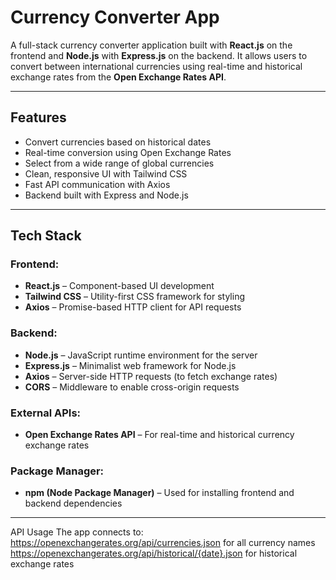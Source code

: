 # Currency Converter App

A full-stack currency converter application built with **React.js** on the frontend and **Node.js** with **Express.js** on the backend. It allows users to convert between international currencies using real-time and historical exchange rates from the **Open Exchange Rates API**.

---

## Features

-  Convert currencies based on historical dates
-  Real-time conversion using Open Exchange Rates
-  Select from a wide range of global currencies
-  Clean, responsive UI with Tailwind CSS
-  Fast API communication with Axios
-  Backend built with Express and Node.js

---

##  Tech Stack

###  Frontend:
- **React.js** – Component-based UI development
- **Tailwind CSS** – Utility-first CSS framework for styling
- **Axios** – Promise-based HTTP client for API requests

###  Backend:
- **Node.js** – JavaScript runtime environment for the server
- **Express.js** – Minimalist web framework for Node.js
- **Axios** – Server-side HTTP requests (to fetch exchange rates)
- **CORS** – Middleware to enable cross-origin requests

###  External APIs:
- **Open Exchange Rates API** – For real-time and historical currency exchange rates

###  Package Manager:
- **npm (Node Package Manager)** – Used for installing frontend and backend dependencies

---

 API Usage
The app connects to:
https://openexchangerates.org/api/currencies.json for all currency names
https://openexchangerates.org/api/historical/{date}.json for historical exchange rates

